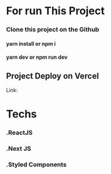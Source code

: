 # For run This Project

### Clone this project on the Github

#### yarn install or npm i
#### yarn dev or npm run dev

## Project Deploy on Vercel

Link: 

# Techs

### .ReactJS
### .Next JS
### .Styled Components